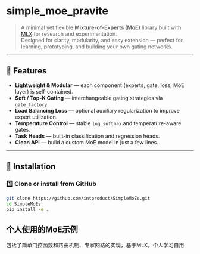 # simple_moe_pravite

> A minimal yet flexible **Mixture-of-Experts (MoE)** library built with [MLX](https://github.com/ml-explore/mlx) for research and experimentation.  
> Designed for clarity, modularity, and easy extension — perfect for learning, prototyping, and building your own gating networks.

---

## 🚀 Features

- **Lightweight & Modular** — each component (experts, gate, loss, MoE layer) is self-contained.  
- **Soft / Top-K Gating** — interchangeable gating strategies via `gate_factory`.  
- **Load Balancing Loss** — optional auxiliary regularization to improve expert utilization.  
- **Temperature Control** — stable `log_softmax` and temperature-aware gates.  
- **Task Heads** — built-in classification and regression heads.  
- **Clean API** — build a custom MoE model in just a few lines.

---

## 🧩 Installation

### 1️⃣ Clone or install from GitHub
```bash
git clone https://github.com/intproduct/SimpleMoEs.git
cd SimpleMoEs
pip install -e .
```

## 个人使用的MoE示例

包括了简单门控函数和路由机制、专家网路的实现，基于MLX。个人学习自用
